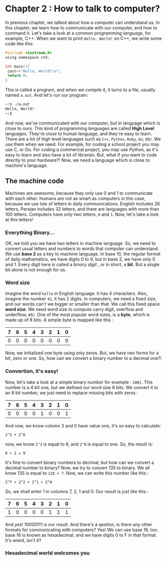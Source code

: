 # Chapter 2 : How to talk to computer?
In previous chapter, we talked about how a computer can understand us. In this chapter, we learn how to communicate with our computer, and how to command it. Let's take a look at a common *programming language*, for example, C++. 
When we want to print `Hello, World!` on C++, we write some code like this:
```c
#include <iostream.h>
using namespace std;

int main(){
 cout<<"Hello, World!\n";
 return 0;
}
```
This is called a program, and when we *compile* it, it turns to a file, usually named `a.out`. And let's run our program:
```bash
~:$ ./a.out
Hello, World!
~:$
```
And now, we've communicated with our computer, but in language which is close to ours. This kind of programming languages are called **High Level** languages. They're close to human language, and they're easy to learn. There are a lot of high level languages such as `C++`, `Python`, `Ruby`, `Go`, etc. We use them when we need. For example, for coding a school project you may use C, or Go. For coding a commercial project, you may use Python, as it's easy to learn and also have a lot of libraries. But, what if you want to code directly to your hardware?! Now, we need a language which is close to machine's language. 
## The machine code
Machines are awesome, because they only use 0 and 1 to communicate with each other. Humans are not as smart as computers in this case, because we use lots of letters in daily communications. English includes 26 letters, Persian includes 32 letters, and there are languages with more than 100 letters. Computers have only two letters, `0` and `1`. Now, let's take a look at this letters!
### Everything Binary...
OK, we told you we have two letters in machine language. So, we need to convert usual letters and numbers to words that computer can understand. We use **base 2** as a key to machine language. In base 10, the regular format of daily mathematics, we have digits 0 to 9, but in base 2, we have only 0 and 1. Every digit here is called a *binary digit* , or in short, a **bit**. But a single bit alone is not enough for us. 
### Word size
Imagine the word `hello` in English language. It has 4 characters. Also, imagine the number `42`, it has 2 digits. In computers, we need a fixed size, and our words can't we bigger or smaller than that. We call this fixed space **word size**. We need word size to compute carry digit, overflow and underflow, etc. One of the most popular word sizes, is a **byte**, which is made up of 8 bits. A simple byte is mapped like this :

|7|6|5|4|3|2|1|0|
|-|-|-|-|-|-|-|-|
|0|0|0|0|0|0|0|0|

Now, we initialized one byte using only zeros. But, we have two forms for a bit, zero or one. So, how can we convert a binary number to a decimal one?!
### Convertion, it's easy!
Now, let's take a look at a simple binary number for example : `1001`. This number is a 4 bit one, but we defined our word size 8 bits. We convert it to an 8 bit number, we just need to replace missing bits with zeros :

|7|6|5|4|3|2|1|0|
|-|-|-|-|-|-|-|-|
|0|0|0|0|1|0|0|1|

And now, we know column 3 and 0 have value one, it's so easy to calculate:

```
2^3 + 2^0
```
now, we know `2^3` is equal to 8, and `2^0` is equal to one. So, the result is:

```
8 + 1 = 9
```

It's fine to convert binary numbers to decimal, but how can we convert a decimal number to binary? Now, we try to convert 135 to binary. We all know 135 is equal to `128 + 7`. Now, we can write this number like this :

```
2^7 + 2^2 + 2^1 + 2^0
```

So, we shall enter 1 in columns 7, 2, 1 and 0. Our result is just like this :

|7|6|5|4|3|2|1|0|
|-|-|-|-|-|-|-|-|
|1|0|0|0|0|1|1|1|

And yes! 10000111 is our result. And there's a qestion, is there any other formats for communicating with computers? Yes! We can use base 16, too. base 16 is known as hexadecimal, and we have digits 0 to F in that format. It's wierd, isn't it? 
### Hexadecimal world welcomes you
